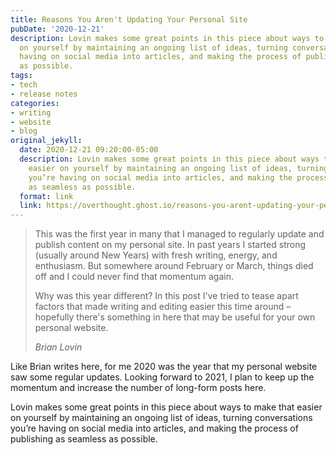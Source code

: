 ```yaml
---
title: Reasons You Aren't Updating Your Personal Site
pubDate: '2020-12-21'
description: Lovin makes some great points in this piece about ways to make that easier
  on yourself by maintaining an ongoing list of ideas, turning conversations you’re
  having on social media into articles, and making the process of publishing as seamless
  as possible.
tags:
- tech
- release notes
categories:
- writing
- website
- blog
original_jekyll:
  date: 2020-12-21 09:20:00-05:00
  description: Lovin makes some great points in this piece about ways to make that
    easier on yourself by maintaining an ongoing list of ideas, turning conversations
    you’re having on social media into articles, and making the process of publishing
    as seamless as possible.
  format: link
  link: https://overthought.ghost.io/reasons-you-arent-updating-your-personal-site/
---
```


<blockquote>
<p>This was the first year in many that I managed to regularly update and publish content on my personal site. In past years I started strong (usually around New Years) with fresh writing, energy, and enthusiasm. But somewhere around February or March, things died off and I could never find that momentum again.</p>
  
<p>Why was this year different? In this post I've tried to tease apart factors that made writing and editing easier this time around – hopefully there's something in here that may be useful for your own personal website.</p>

<footer><cite>Brian Lovin</cite></footer>
</blockquote>

Like Brian writes here, for me 2020 was the year that my personal website saw some regular updates. Looking forward to 2021, I plan to keep up the momentum and increase the number of long-form posts here. 

Lovin makes some great points in this piece about ways to make that easier on yourself by maintaining an ongoing list of ideas, turning conversations you’re having on social media into articles, and making the process of publishing as seamless as possible.